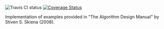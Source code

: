 ![Travis CI status](https://travis-ci.org/vitalyisaev2/skiena.svg)
[![Coverage Status](https://coveralls.io/repos/vitalyisaev2/skiena/badge.svg?branch=master&service=github)](https://coveralls.io/github/vitalyisaev2/skiena?branch=master)

Implementation of examples provided in "The Algorithm Design Manual" by Stiven S. Skiena (2008).
